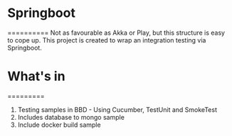 # Springboot
==========
Not as favourable as Akka or Play, but this structure is easy to cope up. This project is created to wrap an integration testing via Springboot.

# What's in
=========
1. Testing samples in BBD - Using Cucumber, TestUnit and SmokeTest
2. Includes database to mongo sample
3. Include docker build sample
